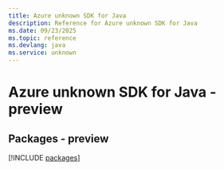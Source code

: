 ```yaml
---
title: Azure unknown SDK for Java
description: Reference for Azure unknown SDK for Java
ms.date: 09/23/2025
ms.topic: reference
ms.devlang: java
ms.service: unknown
---
```

# Azure unknown SDK for Java - preview
## Packages - preview
[!INCLUDE [packages](unknown-index.md)]